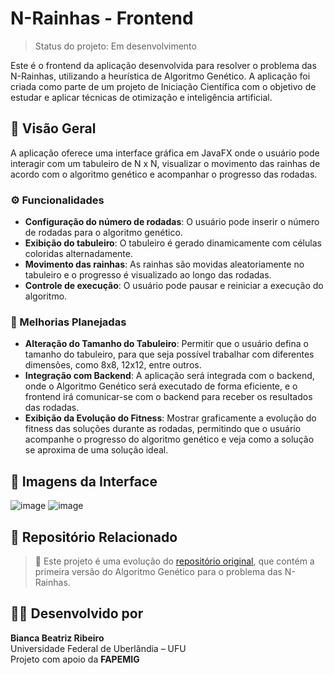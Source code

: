 # N-Rainhas - Frontend

> Status do projeto: Em desenvolvimento

Este é o frontend da aplicação desenvolvida para resolver o problema das N-Rainhas, utilizando a heurística de Algoritmo Genético. A aplicação foi criada como parte de um projeto de Iniciação Científica com o objetivo de estudar e aplicar técnicas de otimização e inteligência artificial.

## 📌 Visão Geral

A aplicação oferece uma interface gráfica em JavaFX onde o usuário pode interagir com um tabuleiro de N x N, visualizar o movimento das rainhas de acordo com o algoritmo genético e acompanhar o progresso das rodadas.

### ⚙️ Funcionalidades

- **Configuração do número de rodadas**: O usuário pode inserir o número de rodadas para o algoritmo genético.
- **Exibição do tabuleiro**: O tabuleiro é gerado dinamicamente com células coloridas alternadamente.
- **Movimento das rainhas**: As rainhas são movidas aleatoriamente no tabuleiro e o progresso é visualizado ao longo das rodadas.
- **Controle de execução**: O usuário pode pausar e reiniciar a execução do algoritmo.

### 🧠 Melhorias Planejadas

- **Alteração do Tamanho do Tabuleiro**: Permitir que o usuário defina o tamanho do tabuleiro, para que seja possível trabalhar com diferentes dimensões, como 8x8, 12x12, entre outros.
- **Integração com Backend**: A aplicação será integrada com o backend, onde o Algoritmo Genético será executado de forma eficiente, e o frontend irá comunicar-se com o backend para receber os resultados das rodadas.
- **Exibição da Evolução do Fitness**: Mostrar graficamente a evolução do fitness das soluções durante as rodadas, permitindo que o usuário acompanhe o progresso do algoritmo genético e veja como a solução se aproxima de uma solução ideal.

## 📸 Imagens da Interface

![image](https://github.com/user-attachments/assets/e9c14929-9307-44f9-984d-d6eb143226f7)
![image](https://github.com/user-attachments/assets/120fa6c3-e20b-48cd-96ee-26d89d57cae8)

## 📎 Repositório Relacionado

> 🔗 Este projeto é uma evolução do [repositório original](https://github.com/brbiancr/NRainhas), que contém a primeira versão do Algoritmo Genético para o problema das N-Rainhas.

## 👩‍💻 Desenvolvido por

**Bianca Beatriz Ribeiro**  
Universidade Federal de Uberlândia – UFU  
Projeto com apoio da **FAPEMIG**

